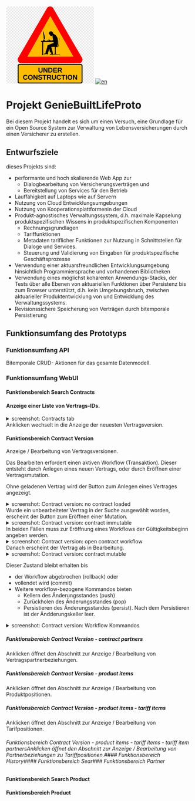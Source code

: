 [![Work in Progress](docs/assets/wip.png)](README.md)
[![en](https://img.shields.io/badge/lang-en-red.svg)](README.md)
# Projekt GenieBuiltLifeProto
Bei diesem Projekt handelt es sich um einen Versuch, eine Grundlage für ein Open Source System zur Verwaltung von Lebensversicherungen durch einen Versicherer zu erstellen.

## Entwurfsziele
dieses Projekts sind:
* performante und hoch skalierende  Web App zur
    * Dialogbearbeitung von Versicherungsverträgen und
    * Bereitstellung von Services für den Betrieb
* Lauffähigkeit auf Laptops wie auf Servern
* Nutzung von Cloud Entwicklungsumgebungen 
* Nutzung von Kooperationsplattformenin der Cloud
* Produkt-agnostisches Verwaltungssystem, d.h. maximale Kapselung produktspezifischen Wissens in produktspezifischen Komponenten
    * Rechnungsgrundlagen
    * Tariffunktionen
    * Metadaten tariflicher Funktionen zur Nutzung in Schnittstellen für Dialoge und Services.
    * Steuerung und Validierung von Eingaben für produktspezifische Geschäftsprozesse
* Verwendung einer aktuarsfreundlichen Entwicklungsumgebung hinsichtlich Programmiersprache und vorhandenen Bibliotheken
* Verwendung eines möglichst kohärenten Anwendungs-Stacks, der Tests über alle Ebenen von aktuariellen Funktionen über Persistenz bis zum Browser unterstützt, d.h. kein Umgebungsbruch, zwischen aktuarieller Produktentwicklung von und Entwicklung des Verwaltungssystems.
* Revisionssichere Speicherung von Verträgen durch bitemporale Persistierung
## Funktionsumfang des Prototyps
### Funktionsumfang API
Bitemporale CRUD- Aktionen für das gesamte Datenmodell.
### Funktionsumfang WebUI
#### Funktionsbereich Search Contracts
#### Anzeige einer Liste von Vertrags-IDs.
<details >
<summary>screenshot: Contracts tab</summary>
<p>
<img src="docs/images/image1.png" alt="Contracts">
</p>
</details>
Anklicken wechselt in die Anzeige der neuesten Vertragsversion.

#### Funktionsbereich Contract Version

Anzeige / Bearbeitung von Vertragsversionen.

Das Bearbeiten erfordert einen aktiven Workflow (Transaktion). Dieser entsteht durch Anlegen eines neuen Vertrags, oder durch Eröffnen einer Vertragsmutation.

Ohne geladenen Vertrag wird der Button zum Anlegen eines Vertrages angezeigt.
<details >
<summary>screenshot: Contract version: no contract loaded</summary>
<p>
<img src="docs/images/image2.png" alt="Contracts">
</p>
</details>
Wurde ein unbearbeiteter Vertrag in der Suche ausgewählt worden, erscheint der Button zum Eröffnen einer Mutation.
<details >
<summary>screenshot: Contract version: contract immutable</summary>
<p>
<img src="docs/images/image4.png" alt="Contracts">
</p>
</details>
In beiden Fällen muss zur Eröffnung eines Workflows der Gültigkeitsbeginn angeben werden.
<details >
<summary>screenshot: Contract version: open contract workflow</summary>
<p>
<img src="docs/images/image3.png" alt="Contracts">
</p>
</details>
Danach erscheint der Vertrag als in Bearbeitung. 
<details >
<summary>screenshot: Contract version: contract mutable</summary>
<p>
<img src="docs/images/image6.png" alt="Contracts">
</p>
</details>

Dieser Zustand bleibt erhalten bis
- der Workflow abgebrochen (rollback) oder
- vollendet wird (commit)
- Weitere workflow-bezogene Kommandos bieten
    - Kellern des Änderungsstandes (push)
    - Zurückholen des Änderungsstandes (pop)
    - Persistieren des Änderungsstandes (persist). Nach dem Persistieren 
ist der Ändderungskeller leer.
<details >
<summary>screenshot: Contract version: Workflow Kommandos</summary>
<p>
<img src="docs/images/image7.png" alt="Contracts">
</p>
</details>

##### Funktionsbereich Contract Version - contract partners
Anklicken öffnet den Abschnitt zur Anzeige / Bearbeitung von Vertragspartnerbeziehungen.

##### Funktionsbereich Contract Version - product items
Anklicken öffnet den Abschnitt zur Anzeige / Bearbeitung von Produktpositionen.

##### Funktionsbereich Contract Version - product items - tariff items
Anklicken öffnet den Abschnitt zur Anzeige / Bearbeitung von Tarifpositionen.

###### Funktionsbereich Contract Version - product items - tariff items - tariff item partnersAnklicken öffnet den Abschnitt zur Anzeige / Bearbeitung von Partnerbeziehungen zu Tariffpositionen.#### Funktionsbereich History#### Funktionsbereich Sear### Funktionsbereich Partner

#### Funktionsbereich Search Product

#### Funktionsbereich Product
